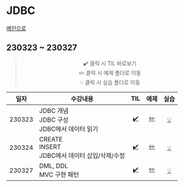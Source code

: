 # JDBC
[메인으로](https://github.com/sylee990205/lsy_dktechin_study)
## 230323 ~ 230327  

<div align = "center"> 

> :heavy_check_mark: 클릭 시 TIL 바로보기  
> :pencil2: 클릭 시 예제 폴더로 이동  
> :bulb: 클릭 시 실습 폴더로 이동    

| 일자       | 수강내용       | TIL | 예제 | 실습
| -------- | --------------- | :---: | :---: | :---: |
| 230323 | JDBC 개념<br>JDBC 구성<br>JDBC에서 데이터 읽기 | [:heavy_check_mark:](230323_Java_day14.md) | [:pencil2:](/eclipse-workspace/javaedu/src/day14/) | [:bulb:](/eclipse-workspace/javaedu/src/day14/exercise/)
| 230324 | CREATE<br>INSERT<br>JDBC에서 데이터 삽입/삭제/수정 | [:heavy_check_mark:](230324_Java_day15.md)| [:pencil2:](/eclipse-workspace/javaedu/src/day15/) | [:bulb:](/eclipse-workspace/javaedu/src/day15/exercise/)
| 230327 | DML, DDL<br>MVC 구현 패턴  |  [:heavy_check_mark:](230327_Java_day16.md)| [:pencil2:](/eclipse-workspace/javaedu/src/day16/) | [:bulb:](/eclipse-workspace/javaedu/src/day16/exercise/)

</div>
